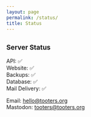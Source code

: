 ```yaml
---
layout: page
permalink: /status/
title: Status
---
```


## <small>Server Status</small>

API: ✅ <br>
Website: ✅ <br>
Backups: ✅ <br>
Database: ✅ <br>
Mail Delivery: ✅

Email: hello@tooters.org<br>
Mastodon: [tooters@tooters.org](https://tooters.org/@tooters)